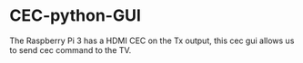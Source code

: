 # CEC-python-GUI
The Raspberry Pi 3 has a HDMI CEC on the Tx output, this cec gui allows us to send cec command to the TV.

